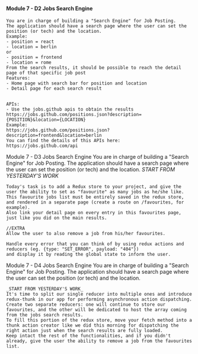 #### Module 7 - D2 Jobs Search Engine

    You are in charge of building a "Search Engine" for Job Posting.
    The application should have a search page where the user can set the position (or tech) and the location.
    Example:
    - position = react
    - location = berlin
    or
    - position = frontend
    - location = rome
    From the search results, it should be possible to reach the detail page of that specific job post
    Features:
    - Home page with search bar for position and location
    - Detail page for each search result


    APIs:
    - Use the jobs.github apis to obtain the results
    https://jobs.github.com/positions.json?description={POSITION}&location={LOCATION}
    Example:
    https://jobs.github.com/positions.json?description=frontend&location=berlin
    You can find the details of this APIs here:
    https://jobs.github.com/api

Module 7 - D3 Jobs Search Engine
You are in charge of building a "Search Engine" for Job Posting.
The application should have a search page where the user can set the position (or tech) and the location.
_START FROM YESTERDAY'S WORK_

    Today's task is to add a Redux store to your project, and give the user the ability to set as "favourite" as many jobs as he/she like.
    This favourite jobs list must be entirely saved in the redux store, and rendered in a separate page (create a route on /favourites, for example).
    Also link your detail page on every entry in this favourites page, just like you did on the main results.

    //EXTRA
    Allow the user to also remove a job from his/her favourites.

    Handle every error that you can think of by using redux actions and reducers (eg. {type: "SET_ERROR", payload: "404"})
    and display it by reading the global state to inform the user.

Module 7 - D4 Jobs Search Engine
You are in charge of building a "Search Engine" for Job Posting.
The application should have a search page where the user can set the position (or tech) and the location.

    _START FROM YESTERDAY'S WORK_
    It's time to split our single reducer into multiple ones and introduce redux-thunk in our app for performing asynchronous action dispatching.
    Create two separate reducers: one will continue to store our favourites, and the other will be dedicated to host the array coming from the jobs search results.
    To fill this portion of the redux store, move your fetch method into a thunk action creator like we did this morning for dispatching the right action just when the search results are fully loaded.
    Keep intact the rest of the functionalities, and if you didn't already, give the user the ability to remove a job from the favourites list.
